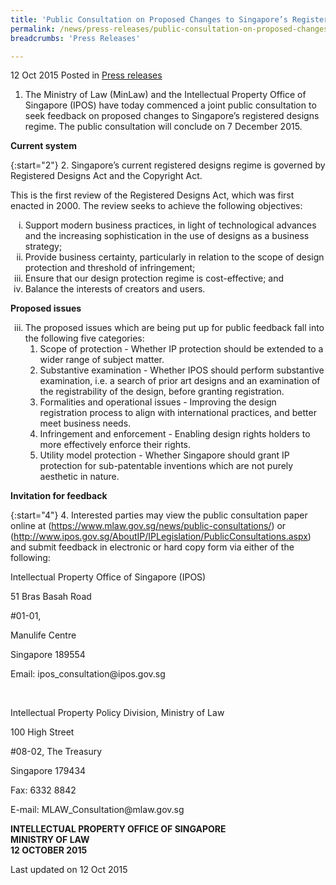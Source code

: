 ```yaml
---
title: 'Public Consultation on Proposed Changes to Singapore’s Registered Designs Regime'
permalink: /news/press-releases/public-consultation-on-proposed-changes-to--singapores-registere
breadcrumbs: 'Press Releases'

---
```



12 Oct 2015 Posted in [Press releases](/news/press-releases)

1. The Ministry of Law (MinLaw) and the Intellectual Property Office of Singapore (IPOS) have today commenced a joint public consultation to seek feedback on proposed changes to Singapore’s registered designs regime. The public consultation will conclude on 7 December 2015.

**Current system**

{:start="2"}
2. Singapore’s current registered designs regime is governed by Registered Designs Act and the Copyright Act.  

This is the first review of the Registered Designs Act, which was first enacted in 2000. The review seeks to achieve the following objectives:  

<ol style="list-style-type: lower-roman">
<li>Support modern business practices, in light of technological advances and the increasing sophistication in the use of designs as a business strategy; </li>
<li>Provide business certainty, particularly in relation to the scope of design protection and threshold of infringement; </li>
<li>Ensure that our design protection regime is cost-effective; and </li>
<li>Balance the interests of creators and users.</li>
</ol>


**Proposed issues**

<ol start="3" style="list-style-type: lower-roman">
<li>The proposed issues which are being put up for public feedback fall into the following five categories:
<ol>
<li>Scope of protection - Whether IP protection should be extended to a wider range of subject matter. </li>
<li>Substantive examination - Whether IPOS should perform substantive examination, i.e. a search of prior art designs and an examination of the registrability of the design, before granting registration. </li>
<li>Formalities and operational issues - Improving the design registration process to align with international practices, and better meet business needs. </li>
<li>Infringement and enforcement - Enabling design rights holders to more effectively enforce their rights.</li>
<li>Utility model protection - Whether Singapore should grant IP protection for sub-patentable inventions which are not purely aesthetic in nature. </li>
</ol>

</li>
</ol>


**Invitation for feedback**

{:start="4"}
4. Interested parties may view the public consultation paper online at (https://www.mlaw.gov.sg/news/public-consultations/) or (http://www.ipos.gov.sg/AboutIP/IPLegislation/PublicConsultations.aspx)  and submit feedback in electronic or hard copy form via either of the following: 


<p class="address-centered">Intellectual Property Office of Singapore (IPOS)</p>

<p class="address-centered">51 Bras Basah Road</p>

<p class="address-centered">#01-01,</p>

<p class="address-centered">Manulife Centre</p>

<p class="address-centered">Singapore 189554</p>

<p class="address-centered">Email: ipos_consultation@ipos.gov.sg</p>
<br>

<p class="address-centered">Intellectual Property Policy Division, Ministry of Law</p>

<p class="address-centered">100 High Street</p>

<p class="address-centered">#08-02, The Treasury</p>

<p class="address-centered">Singapore 179434</p>

<p class="address-centered">Fax: 6332 8842</p>

<p class="address-centered">E-mail: MLAW_Consultation@mlaw.gov.sg</p>

**INTELLECTUAL PROPERTY OFFICE OF SINGAPORE**  
**MINISTRY OF LAW**  
**12 OCTOBER 2015**  


<p class="right-side-updated">Last updated on 12 Oct 2015</p>
